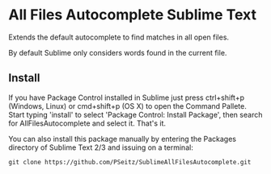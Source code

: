All Files Autocomplete Sublime Text
===========================================================

Extends the default autocomplete to find matches in all open files.

By default Sublime only considers words found in the current file.


Install
-------

If you have Package Control installed in Sublime just press ctrl+shift+p (Windows, Linux) or cmd+shift+p (OS X) to open the Command Pallete.
Start typing 'install' to select 'Package Control: Install Package', then search for AllFilesAutocomplete and select it. That's it.

You can also install this package manually by entering the Packages directory of Sublime Text 2/3 and issuing on a terminal:

    git clone https://github.com/PSeitz/SublimeAllFilesAutocomplete.git

